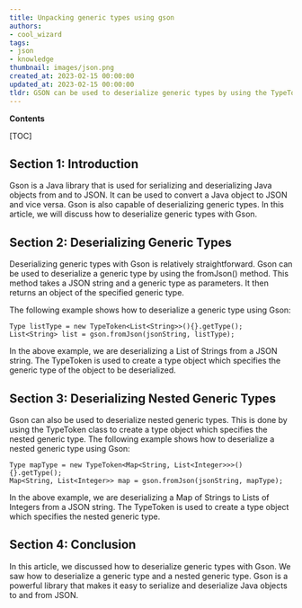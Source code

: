 ```yaml
---
title: Unpacking generic types using gson
authors:
- cool_wizard
tags:
- json
- knowledge
thumbnail: images/json.png
created_at: 2023-02-15 00:00:00
updated_at: 2023-02-15 00:00:00
tldr: GSON can be used to deserialize generic types by using the TypeToken class.
---
```


**Contents**

[TOC]

## Section 1: Introduction
Gson is a Java library that is used for serializing and deserializing Java objects from and to JSON. It can be used to convert a Java object to JSON and vice versa. Gson is also capable of deserializing generic types. In this article, we will discuss how to deserialize generic types with Gson.

## Section 2: Deserializing Generic Types
Deserializing generic types with Gson is relatively straightforward. Gson can be used to deserialize a generic type by using the fromJson() method. This method takes a JSON string and a generic type as parameters. It then returns an object of the specified generic type.

The following example shows how to deserialize a generic type using Gson:

```
Type listType = new TypeToken<List<String>>(){}.getType();
List<String> list = gson.fromJson(jsonString, listType);
```

In the above example, we are deserializing a List of Strings from a JSON string. The TypeToken is used to create a type object which specifies the generic type of the object to be deserialized.

## Section 3: Deserializing Nested Generic Types
Gson can also be used to deserialize nested generic types. This is done by using the TypeToken class to create a type object which specifies the nested generic type. The following example shows how to deserialize a nested generic type using Gson:

```
Type mapType = new TypeToken<Map<String, List<Integer>>>(){}.getType();
Map<String, List<Integer>> map = gson.fromJson(jsonString, mapType);
```

In the above example, we are deserializing a Map of Strings to Lists of Integers from a JSON string. The TypeToken is used to create a type object which specifies the nested generic type.

## Section 4: Conclusion
In this article, we discussed how to deserialize generic types with Gson. We saw how to deserialize a generic type and a nested generic type. Gson is a powerful library that makes it easy to serialize and deserialize Java objects to and from JSON.
